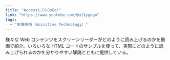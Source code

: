 ```yaml
---
title: "AccessiブルGoGo!"
link: "https://www.youtube.com/@a11ygogo"
tags:
  - "支援技術（Assistive Technology）"
---
```


様々な Web コンテンツをスクリーンリーダーがどのように読み上げるのかを動画で紹介。いろいろな HTML コードのサンプルを使って、実際にどのように読み上げられるのかを分かりやすい解説とともに提供している。
